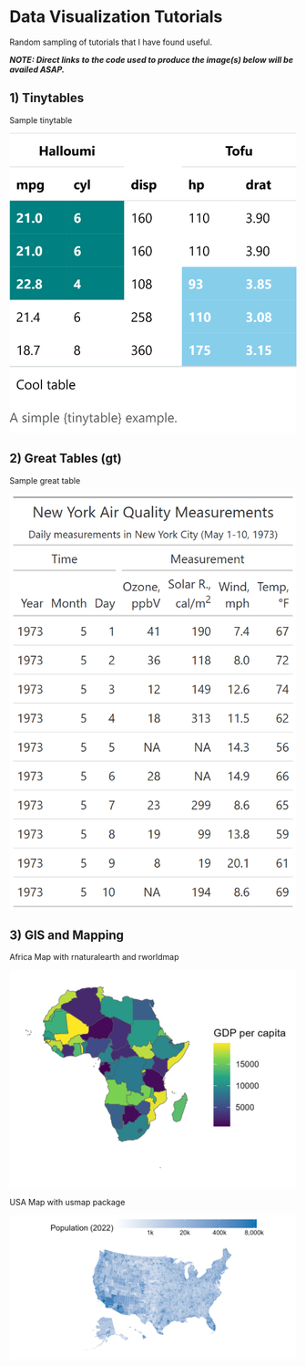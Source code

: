 # Data Visualization Tutorials

Random sampling of tutorials that I have found useful.

***NOTE: Direct links to the code used to produce the image(s) below will be availed ASAP.***

## 1) Tinytables

Sample tinytable

![](tinytable/tiny_table.png)

## 2) Great Tables (gt)

Sample great table

![](great_tables_tutorials/images/great_tables_1_image_1.png)

## 3) GIS and Mapping

Africa Map with rnaturalearth and rworldmap

![](gis_mapping/africa_maps/sample_code_for_maps/images/gis_maps_africa_1.png)

USA Map with usmap package

![](gis_mapping/us_maps/gis_map_us_1.png)
